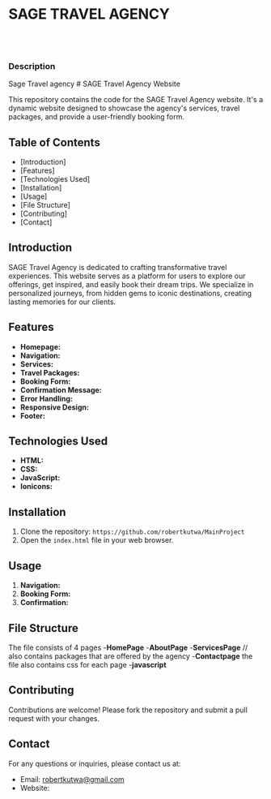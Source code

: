 <h1>SAGE TRAVEL AGENCY</h1>
<br></br>
<h3>Description</h3>
Sage Travel agency
# SAGE Travel Agency Website

This repository contains the code for the SAGE Travel Agency website. It's a dynamic website designed to showcase the agency's services, travel packages, and provide a user-friendly booking form.

## Table of Contents

- [Introduction]
- [Features]
- [Technologies Used]
- [Installation]
- [Usage]
- [File Structure]
- [Contributing]
- [Contact]

## Introduction

SAGE Travel Agency is dedicated to crafting transformative travel experiences. This website serves as a platform for users to explore our offerings, get inspired, and easily book their dream trips. We specialize in personalized journeys, from hidden gems to iconic destinations, creating lasting memories for our clients.

## Features

- **Homepage:** 
- **Navigation:** 
- **Services:** 
- **Travel Packages:** 
- **Booking Form:**  
- **Confirmation Message:** 
- **Error Handling:** 
- **Responsive Design:** 
- **Footer:** 

## Technologies Used

- **HTML:** 
- **CSS:** 
- **JavaScript:** 
- **Ionicons:** 

## Installation

1. Clone the repository: `https://github.com/robertkutwa/MainProject`
2. Open the `index.html` file in your web browser.

## Usage

1. **Navigation:**
2. **Booking Form:** 
3. **Confirmation:**

## File Structure

The file consists of 4 pages
            -**HomePage**
            -**AboutPage**
            -**ServicesPage** // also contains packages that are offered by the agency
            -**Contactpage**
the file also contains css for each page 
-**javascript**

## Contributing

Contributions are welcome! Please fork the repository and submit a pull request with your changes.

## Contact

For any questions or inquiries, please contact us at:

- Email: robertkutwa@gmail.com
- Website:
